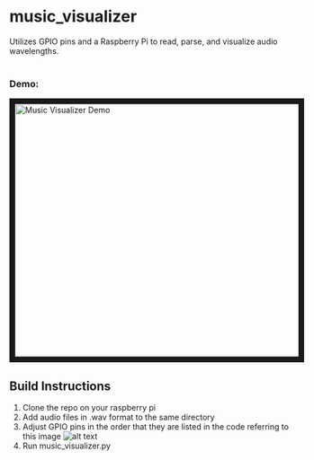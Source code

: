 # music_visualizer
Utilizes GPIO pins and a Raspberry Pi to read, parse, and visualize audio wavelengths.<br><br>

### Demo: <br>

<a href="https://www.youtube.com/watch?v=VvG99e72yxE
" target="_blank"><img src="https://i.gyazo.com/20c65ab6e2e1777d473fb5ba49fd8f10.png" 
alt="Music Visualizer Demo" width="800" height="450" border="10" /></a>

## Build Instructions
1. Clone the repo on your raspberry pi
2. Add audio files in .wav format to the same directory
3. Adjust GPIO pins in the order that they are listed in the code referring to this image ![alt text](https://miro.medium.com/max/1838/1*QlSyHfcfNu4ePpNoNtKcZQ.jpeg)
4. Run music_visualizer.py

